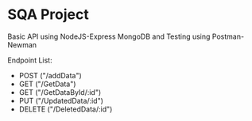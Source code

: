 # SQA Project

Basic API using NodeJS-Express MongoDB and Testing using Postman-Newman

Endpoint List:

- POST    ("/addData")
- GET     ("/GetData")
- GET     ("/GetDataById/:id")
- PUT     ("/UpdatedData/:id")
- DELETE  ("/DeletedData/:id")

